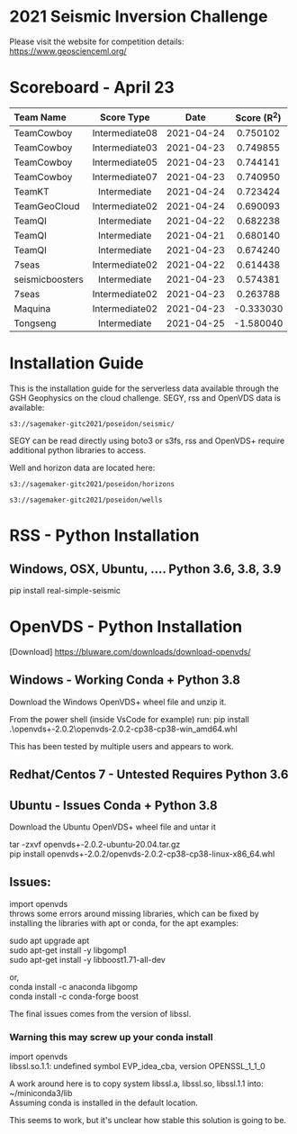 # 2021 Seismic Inversion Challenge

Please visit the website for competition details: https://www.geoscienceml.org/

# Scoreboard - April 23

| **Team Name**        | **Score Type**        | **Date**                 | **Score (R<sup>2</sup>)** |
|:---------------------|:---------------------:|:------------------------:|:-------------------------:|
| TeamCowboy           | Intermediate08        | 2021-04-24               | 0.750102                  |
| TeamCowboy           | Intermediate03        | 2021-04-23               | 0.749855                  |
| TeamCowboy           | Intermediate05        | 2021-04-23               | 0.744141                  |
| TeamCowboy           | Intermediate07        | 2021-04-23               | 0.740950                  |
| TeamKT               | Intermediate          | 2021-04-24               | 0.723424                  |
| TeamGeoCloud         | Intermediate02        | 2021-04-24               | 0.690093                 |
| TeamQI               | Intermediate          | 2021-04-22               | 0.682238                  |
| TeamQI               | Intermediate          | 2021-04-21               | 0.680140                  |
| TeamQI               | Intermediate          | 2021-04-23               | 0.674240                  |
| 7seas                | Intermediate02        | 2021-04-22               | 0.614438                  |
| seismicboosters      | Intermediate          | 2021-04-23               | 0.574381                  |
| 7seas                | Intermediate02        | 2021-04-23               | 0.263788                  |
| Maquina              | Intermediate02        | 2021-04-23               | -0.333030                 |
| Tongseng             | Intermediate          | 2021-04-25               | -1.580040                 |

# Installation Guide

This is the installation guide for the serverless data available through 
the GSH Geophysics on the cloud challenge. SEGY, rss and OpenVDS data is available:

`s3://sagemaker-gitc2021/poseidon/seismic/`

SEGY can be read directly using boto3 or s3fs, rss and OpenVDS+ require additional 
python libraries to access.

Well and horizon data are located here:

`s3://sagemaker-gitc2021/poseidon/horizons`

`s3://sagemaker-gitc2021/poseidon/wells`

# RSS - Python Installation

## Windows, OSX, Ubuntu, ....  Python 3.6, 3.8, 3.9

pip install real-simple-seismic

# OpenVDS - Python Installation

[Download] https://bluware.com/downloads/download-openvds/

## Windows - Working Conda + Python 3.8

Download the Windows OpenVDS+ wheel file and unzip it. 

From the power shell (inside VsCode for example) run:
pip install .\openvds+-2.0.2\openvds-2.0.2-cp38-cp38-win_amd64.whl

This has been tested by multiple users and appears to work.

## Redhat/Centos 7 -  Untested Requires Python 3.6

## Ubuntu - Issues Conda + Python 3.8

Download the Ubuntu OpenVDS+ wheel file and untar it

tar -zxvf openvds+-2.0.2-ubuntu-20.04.tar.gz\
pip install openvds+-2.0.2/openvds-2.0.2-cp38-cp38-linux-x86_64.whl

## Issues:
import openvds\
throws some errors around missing libraries, which can be fixed by installing 
the libraries with apt or conda, for the apt examples:

sudo apt upgrade apt\
sudo apt-get install -y libgomp1\
sudo apt-get install -y libboost1.71-all-dev

or,\
conda install -c anaconda libgomp\
conda install -c conda-forge boost

The final issues comes from the version of libssl.

### Warning this may screw up your conda install

import openvds\
libssl.so.1.1: undefined symbol EVP_idea_cba, version OPENSSL_1_1_0

A work around here is to copy system libssl.a, libssl.so, libssl.1.1 into:\
~/miniconda3/lib\
Assuming conda is installed in the default location.

This seems to work, but it's unclear how stable this solution is going to be.



